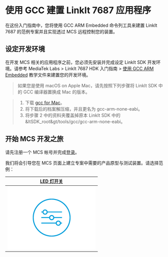 # 使用 GCC 建置 LinkIt 7687 应用程序

在这份入门指南中，您将使用 GCC ARM Embedded 命令列工具来建置 LinkIt 7687 的范例专案并且实现透过 MCS 远程控制您的装置。 

## 设定开发环境

在开发 MCS 相关的应用程序之前，您必须先安装并完成设定 LinkIt SDK 开发环境。请参考 MediaTek Labs > LinkIt 7687 HDK 入门指南 > [使用 GCC ARM Embedded](https://docs.labs.mediatek.com/resource/mt7687-mt7697/get-started-linkit-7687-hdk/gcc-arm-embedded-command-line-tools-free) 教学文件来建置您的开发环境。

> 如果您是使用 macOS on Apple Mac，请先按照下列步骤将 LinkIt SDK 中的 GCC 编译器置换成 Mac 的版本。
	
> 1. 下载 [gcc for Mac](https://launchpad.net/gcc-arm-embedded/4.8/4.8-2014-q3-update/+download/gcc-arm-none-eabi-4_8-2014q3-20140805-mac.tar.bz2)。
> 2. 将下载后的档案解压缩，并且更名为 gcc-arm-none-eabi。
> 3. 将步骤 2 中的资料夹覆盖掉原本 LinkIt SDK 中的 \&ltSDK_root\&gt/tools/gcc/gcc\-arm\-none\-eabi。

## 开始 MCS 开发之旅

请先注册一个 MCS 帐号并完成[登录](https://mcs.mediatek.com/oauth/login)。

我们将会引导您在 MCS 页面上建立专案中需要的产品原型与测试装置。请选择范例：

| [LED 灯开关](../tutorial/7687_light_switch_gcc) |
| :---: | 
|[![](../images/7687/img_7687_switch.png)](../tutorial/7687_light_switch_gcc)| 